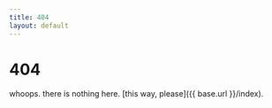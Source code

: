 ```yaml
---
title: 404
layout: default
---
```


# 404

whoops. there is nothing here. [this way, please]({{ base.url }}/index).